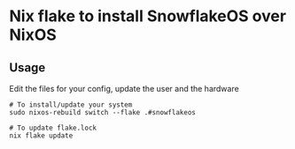# Nix flake to install SnowflakeOS over NixOS

## Usage

Edit the files for your config, update the user and the hardware

```
# To install/update your system
sudo nixos-rebuild switch --flake .#snowflakeos

# To update flake.lock
nix flake update
```